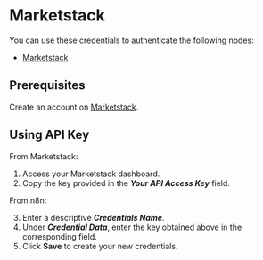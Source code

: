 # Marketstack

You can use these credentials to authenticate the following nodes:

- [Marketstack](/workflow/integrations/nodes/n8n-nodes-base.marketstack/)

## Prerequisites

Create an account on [Marketstack](https://marketstack.com/).

## Using API Key

From Marketstack:

1. Access your Marketstack dashboard.
2. Copy the key provided in the ***Your API Access Key*** field.

From n8n:

3. Enter a descriptive ***Credentials Name***.
4. Under ***Credential Data***, enter the key obtained above in the corresponding field.
5. Click **Save** to create your new credentials.
